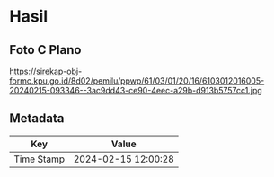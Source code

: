 # Hasil

## Foto C Plano

https://sirekap-obj-formc.kpu.go.id/8d02/pemilu/ppwp/61/03/01/20/16/6103012016005-20240215-093346--3ac9dd43-ce90-4eec-a29b-d913b5757cc1.jpg


## Metadata

| Key        | Value               |
| ---------- | ------------------- |
| Time Stamp | 2024-02-15 12:00:28 |



